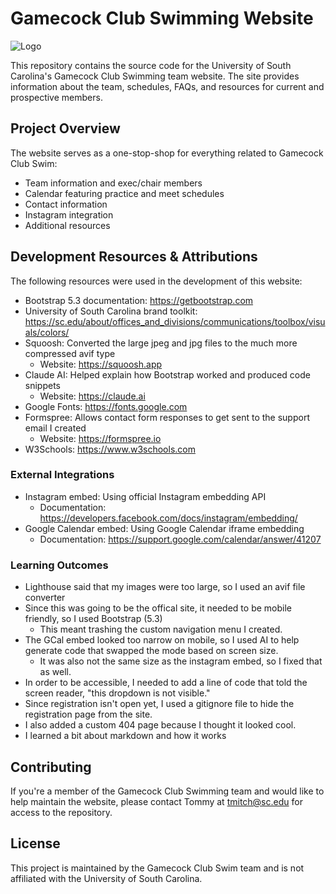 # Gamecock Club Swimming Website

![Logo](/images/team-logo.avif)

This repository contains the source code for the University of South Carolina's Gamecock Club Swimming team website. The site provides information about the team, schedules, FAQs, and resources for current and prospective members.

## Project Overview

The website serves as a one-stop-shop for everything related to Gamecock Club Swim:

- Team information and exec/chair members
- Calendar featuring practice and meet schedules
- Contact information
- Instagram integration
- Additional resources

## Development Resources & Attributions

The following resources were used in the development of this website:

- Bootstrap 5.3 documentation: <https://getbootstrap.com>
- University of South Carolina brand toolkit: <https://sc.edu/about/offices_and_divisions/communications/toolbox/visuals/colors/>
- Squoosh: Converted the large jpeg and jpg files to the much more compressed avif type
  - Website: <https://squoosh.app>
- Claude AI: Helped explain how Bootstrap worked and produced code snippets
  - Website: <https://claude.ai>
- Google Fonts: <https://fonts.google.com>
- Formspree: Allows contact form responses to get sent to the support email I created
  - Website: <https://formspree.io>
- W3Schools: <https://www.w3schools.com>

### External Integrations

- Instagram embed: Using official Instagram embedding API
  - Documentation: <https://developers.facebook.com/docs/instagram/embedding/>
- Google Calendar embed: Using Google Calendar iframe embedding
  - Documentation: <https://support.google.com/calendar/answer/41207>

### Learning Outcomes

- Lighthouse said that my images were too large, so I used an avif file converter
- Since this was going to be the offical site, it needed to be mobile friendly, so I used Bootstrap (5.3)
  - This meant trashing the custom navigation menu I created.
- The GCal embed looked too narrow on mobile, so I used AI to help generate code that swapped the mode based on screen size.
  - It was also not the same size as the instagram embed, so I fixed that as well.
- In order to be accessible, I needed to add a line of code that told the screen reader, "this dropdown is not visible."
- Since registration isn't open yet, I used a gitignore file to hide the registration page from the site.
- I also added a custom 404 page because I thought it looked cool.
- I learned a bit about markdown and how it works

## Contributing

If you're a member of the Gamecock Club Swimming team and would like to help maintain the website, please contact Tommy at <tmitch@sc.edu> for access to the repository.

## License

This project is maintained by the Gamecock Club Swim team and is not affiliated with the University of South Carolina.
